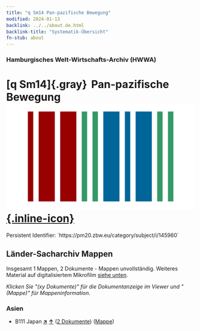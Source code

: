 ```yaml
---
title: "q Sm14 Pan-pazifische Bewegung"
modified: 2024-01-13
backlink: ../../about.de.html
backlink-title: "Systematik-Übersicht"
fn-stub: about
---
```


### Hamburgisches Welt-Wirtschafts-Archiv (HWWA)

# [q Sm14]{.gray}&#8201; Pan-pazifische Bewegung &#160; [![Wikidata](/images/Wikidata-logo.svg "Wikidata"){.inline-icon}](http://www.wikidata.org/entity/Q104711386)

<div class="hint">Persistent Identifier: `https://pm20.zbw.eu/category/subject/i/145960`</div>







## Länder-Sacharchiv Mappen






Insgesamt 1 Mappen, 2 Dokumente - Mappen unvollständig. Weiteres Material auf digitalisiertem Mikrofilm [siehe unten](#filmsections).

_Klicken Sie "(xy Dokumente)" für die Dokumentanzeige im Viewer und "(Mappe)" für Mappeninformation._




### Asien

- B111 Japan [**&nearr;**](../../../geo/i/141272/about.de.html "Japan (alle Mappen)") [**&uarr;**](../../../geo/about.de.html#B111 "Ländersystematik") (<a href="https://pm20.zbw.eu/iiifview/folder/sh/141272,145960" title="über: Japan : Pan-pazifische Bewegung" target="_blank">2 Dokumente</a>) ([Mappe](../../../../folder/sh/1412xx/141272/1459xx/145960/about.de.html))



<a id="filmsections" />













